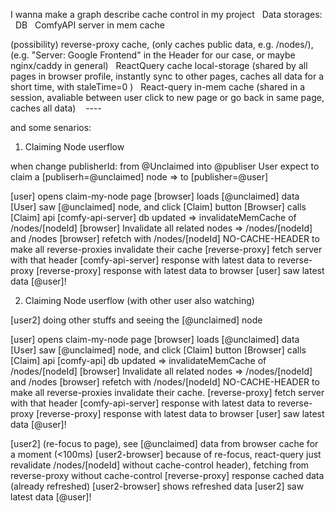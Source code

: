 I wanna make a graph describe cache control in my project
 
Data storages:
 
DB
 
ComfyAPI server in mem cache

(possibility) reverse-proxy cache, (only caches public data, e.g. /nodes/), (e.g. "Server: Google Frontend" in the Header for our case, or maybe nginx/caddy in general)
 
ReactQuery cache local-storage (shared by all pages in browser profile, instantly sync to other pages, caches all data for a short time, with staleTime=0 )
 
React-query in-mem cache (shared in a session, avaliable between user click to new page or go back in same page, caches all data)
 
 ----


and some senarios:

1. Claiming Node userflow

when change publisherId: from @Unclaimed into @publiser
User expect to claim a [publiserh=@unclaimed] node => to [publisher=@user]

[user] opens claim-my-node page
[browser] loads [@unclaimed] data
[User] saw [@unclaimed] node, and click [Claim] button
[Browser] calls [Claim] api
[comfy-api-server] db updated => invalidateMemCache of /nodes/[nodeId]
[browser] Invalidate all related nodes => /nodes/[nodeId] and /nodes
[browser] refetch with /nodes/[nodeId] NO-CACHE-HEADER to make all reverse-proxies invalidate their cache
[reverse-proxy] fetch server with that header
[comfy-api-server] response with latest data to reverse-proxy
[reverse-proxy] response with latest data to browser
[user] saw latest data [@user]!

2. Claiming Node userflow (with other user also watching)

[user2] doing other stuffs and seeing the [@unclaimed] node

[user] opens claim-my-node page
[browser] loads [@unclaimed] data
[User] saw [@unclaimed] node, and click [Claim] button
[Browser] calls [Claim] api
[comfy-api] db updated => invalidateMemCache of /nodes/[nodeId]
[browser] Invalidate all related nodes => /nodes/[nodeId] and /nodes
[browser] refetch with /nodes/[nodeId] NO-CACHE-HEADER to make all reverse-proxies invalidate their cache.
[reverse-proxy] fetch server with that header
[comfy-api-server] response with latest data to reverse-proxy
[reverse-proxy] response with latest data to browser
[user] saw latest data [@user]!

[user2] (re-focus to page), see [@unclaimed] data from browser cache for a moment (<100ms)
[user2-browser] because of re-focus, react-query just revalidate /nodes/[nodeId] without cache-control header), fetching from reverse-proxy without cache-control
[reverse-proxy] response cached data (already refreshed)
[user2-browser] shows refreshed data
[user2] saw latest data [@user]!
